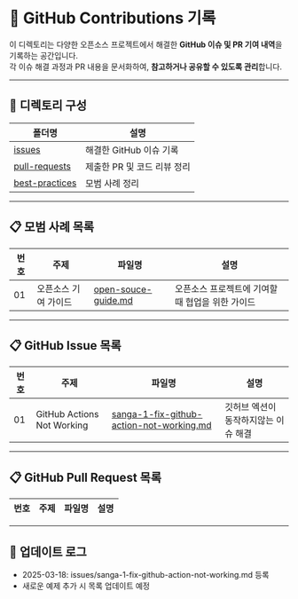 # 📝 GitHub Contributions 기록

이 디렉토리는 다양한 오픈소스 프로젝트에서 해결한 **GitHub 이슈 및 PR 기여 내역**을 기록하는 공간입니다.  
각 이슈 해결 과정과 PR 내용을 문서화하여, **참고하거나 공유할 수 있도록 관리**합니다.

---

## 📂 디렉토리 구성

| 폴더명 | 설명 |
|---|---|
| [issues](./issues) | 해결한 GitHub 이슈 기록 |
| [pull-requests](./pull-requests) | 제출한 PR 및 코드 리뷰 정리 |
| [best-practices](./best-practices) | 모범 사례 정리 |

---

## 📋 모범 사례 목록  

| 번호 | 주제 | 파일명 | 설명 |  
|---|---|---|---|  
| 01 | 오픈소스 기여 가이드 | [open-souce-guide.md](./best-practices/open-souce-guide.md) | 오픈소스 프로젝트에 기여할 때 협업을 위한 가이드 |  

---

## 📋 GitHub Issue 목록

| 번호 | 주제 | 파일명 | 설명 |
|---|---|---|---|
| 01 | GitHub Actions Not Working | [sanga-1-fix-github-action-not-working.md](./contributions/issues/sanga-1-fix-github-action-not-working.md) | 깃허브 엑션이 동작하지않는 이슈 해결 |

---

## 📋 GitHub Pull Request 목록

| 번호 | 주제 | 파일명 | 설명 |
|---|---|---|---|


---

## 📢 업데이트 로그
- 2025-03-18: issues/sanga-1-fix-github-action-not-working.md 등록
- 새로운 예제 추가 시 목록 업데이트 예정
